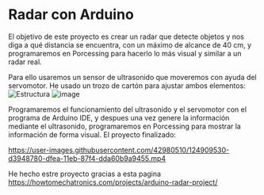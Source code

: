 # Radar con Arduino

El objetivo de este proyecto es crear un radar que detecte objetos y nos diga a qué distancia se encuentra, con un máximo de alcance de 40 cm, y programaremos en Porcessing para hacerlo lo más visual y similar a un radar real.

Para ello usaremos un sensor de ultrasonido que moveremos con ayuda del servomotor. He usado un trozo de cartón para ajustar ambos elementos:
![Estructura](https://user-images.githubusercontent.com/42980510/124907897-f9209180-dfe8-11eb-8a60-cfa4a0cca769.jpeg)
![image](https://user-images.githubusercontent.com/42980510/124912570-6682f100-dfee-11eb-86a1-3ff394d7840c.png)


Programaremos el funcionamiento del ultrasonido y el servomotor con el programa de Arduino IDE, y despues una vez genere la información mediante el ultrasonido, programaremos en Porcessing para mostrar la información de forma visual.
El proyecto finalizado:


https://user-images.githubusercontent.com/42980510/124909530-d3948780-dfea-11eb-87f4-dda60b9a9455.mp4

He hecho estre proyecto gracias a esta pagina https://howtomechatronics.com/projects/arduino-radar-project/
